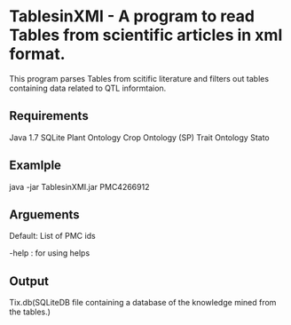 TablesinXMI - A program to read Tables from scientific articles in xml format. 
===============================================
This program parses Tables from scitific literature and filters out tables containing data related to QTL informtaion.

Requirements
------------
Java 1.7
SQLite
Plant Ontology
Crop Ontology (SP)
Trait Ontology
Stato

Examlple
---------
java -jar TablesinXMI.jar PMC4266912


Arguements
------------

Default:    List of PMC ids

-help  :    for using helps


Output
-------------
Tix.db(SQLiteDB file containing a database of the knowledge mined from the tables.)


